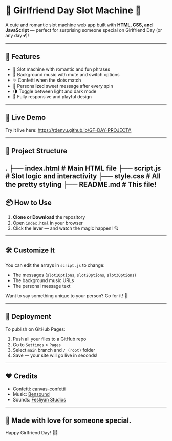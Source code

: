 # 💖 Girlfriend Day Slot Machine 🎰

A cute and romantic slot machine web app built with **HTML, CSS, and JavaScript** — perfect for surprising someone special on Girlfriend Day (or any day 💕)!

---

## 🌟 Features

- 🎰 Slot machine with romantic and fun phrases
- 🎵 Background music with mute and switch options
- ✨ Confetti when the slots match
- 💌 Personalized sweet message after every spin
- 🌗 Toggle between light and dark mode
- 🎨 Fully responsive and playful design

---

## 🚀 Live Demo

Try it live here: https://rdenyu.github.io/GF-DAY-PROJECT/\

---

## 📁 Project Structure

.
├── index.html # Main HTML file
├── script.js # Slot logic and interactivity
├── style.css # All the pretty styling 
├── README.md # This file!
---

## 📦 How to Use

1. **Clone or Download** the repository
2. Open `index.html` in your browser
3. Click the lever — and watch the magic happen! 💘

---

## 🛠 Customize It

You can edit the arrays in `script.js` to change:
- The messages (`slot1Options`, `slot2Options`, `slot3Options`)
- The background music URLs
- The personal message text

Want to say something unique to your person? Go for it! 💬

---

## 📢 Deployment

To publish on GitHub Pages:

1. Push all your files to a GitHub repo
2. Go to `Settings` > `Pages`
3. Select `main` branch and `/ (root)` folder
4. Save — your site will go live in seconds!

---

## ❤️ Credits

- Confetti: [canvas-confetti](https://www.npmjs.com/package/canvas-confetti)
- Music: [Bensound](https://www.bensound.com/)
- Sounds: [Fesliyan Studios](https://www.fesliyanstudios.com/)

---

## 💌 Made with love for someone special.

Happy Girlfriend Day! 🌹✨
